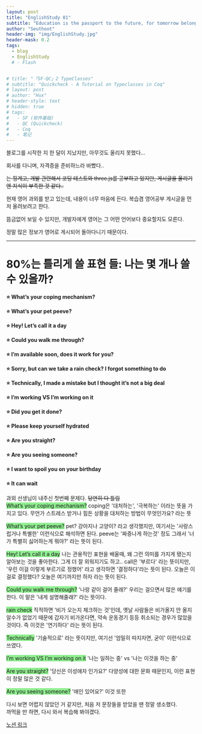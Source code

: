 ```yaml
---
layout: post
title: "EnglishStudy 01"
subtitle: "Education is the passport to the future, for tomorrow belongs to those who prepare for it today."
author: "Seuthoot"
header-img: "img/EnglishStudy.jpg"
header-mask: 0.2
tags:
  - blog
  - EnglishStudy
  # - Flash


# title: "「SF-QC」2 TypeClasses"
# subtitle: "Quickcheck - A Tutorial on Typeclasses in Coq"
# layout: post
# author: "Hux"
# header-style: text
# hidden: true
# tags:
#   - SF (软件基础)
#   - QC (Quickcheck)
#   - Coq
#   - 笔记
---
```




<!-- #![](/img/in-post/post-start-01.jpg) -->

블로그를 시작한 지 한 달이 지났지만, 아무것도 올리지 못했다...<br>

회사를 다니며, 자격증을 준비하느라 바빴다.. <br>

~~는 핑계고, 개발 관련해서 코딩 테스트와 three.js를 공부하고 있지만, 게시글을 올리기엔 지식이 부족한 것 같다..~~<br>

현재 영어 과외를 받고 있는데, 내용이 너무 마음에 든다. 복습겸 영어공부 게시글을 먼저 올려보려고 한다.<br>

뜸금없어 보일 수 있지만, 개발자에게 영어는 그 어떤 언어보다 중요할지도 모른다. <br>

정말 많은 정보가 영어로 게시되어 돌아다니기 때문이다.<br>

-------------
# 80%는 틀리게 쓸 표현 들: 나는 몇 개나 쓸 수 있을까?
**⭐ What’s your coping mechanism?**<br>

**⭐ What’s your pet peeve?**<br>

**⭐ Hey! Let’s call it a day**<br>

**⭐ Could you walk me through?**<br>

**⭐ I’m available soon, does it work for you?**<br>

**⭐ Sorry, but can we take a rain check? I forgot something to do**<br>

**⭐ Technically, I made a mistake but I thought it’s not a big deal**<br>

**⭐ I’m working VS I’m working on it**<br>

**⭐ Did you get it done?**<br>

**⭐ Please keep yourself hydrated**<br>

**⭐ Are you straight?**<br>

**⭐ Are you seeing someone?**<br>

**⭐ I want to spoil you on your birthday**<br>

**⭐ It can wait**<br>

과외 선생님이 내주신 첫번째 문제다. ~~당연히 다 틀림~~<br>
<span style="background-color: lightgreen;">What’s your coping mechanism?</span> coping은 '대처하는', '극복하는' 이라는 뜻을 가지고 있다. 무언가 스트레스 받거나 힘든 상황을 대처하는 방법이 무엇인가요? 라는 뜻<br>

<span style="background-color: lightgreen;">What’s your pet peeve?</span> pet? 강아지나 고양이? 라고 생각했지만, 여기서는 '사랑스럽거나 특별한' 이런식으로 해석하면 된다. peeve는 '짜증나게 하는것' 정도 그래서 '너가 특별히 싫어하는게 뭐야?' 라는 뜻이 된다.<br>

<span style="background-color: lightgreen;">Hey! Let’s call it a day</span> 나는 관용적인 표현을 배울때, 왜 그런 의미를 가지게 됐는지 알아보는 것을 좋아한다. 그게 더 잘 외워지기도 하고.. call은 '부르다' 라는 뜻이지만, '우린 이걸 이렇게 부르기로 정했어' 라고 생각하면 '결정하다'라는 뜻이 된다. 오늘은 이걸로 결정했다? 오늘은 여기까지만 하자 라는 뜻이 된다.<br>

<span style="background-color: lightgreen;">Could you walk me through?</span> '나랑 같이 걸어 줄래?' 우리는 걸으면서 많은 얘기를 한다. 이 말은 '내게 설명해줄래?' 라는 뜻이다.<br>

<span style="background-color: lightgreen;">rain check</span> 직적하면 '비가 오는지 체크하는 것'인데, 옛날 사람들은 비가올지 안 올지 알수가 없었기 때문에 갑자기 비가온다면, 약속 운동경기 등등 취소되는 경우가 많았을 것이다. 즉 이것은 '연기하다' 라는 뜻이 된다.<br>

<span style="background-color: lightgreen;">Technically</span> '기술적으로' 라는 뜻이지만, 여기선 '엄밀히 따지자면, 굳이' 이런식으로 쓰였다.<br>

<span style="background-color: lightgreen;">I’m working VS I’m working on it</span> '나는 일하는 중' vs '나는 이것을 하는 중'<br>

<span style="background-color: lightgreen;">Are you straight?</span> '당신은 이성애자 인가요?' 다양성에 대한 문화 때문인지, 이런 표현이 정말 많은 것 같다.<br>

<span style="background-color: lightgreen;">Are you seeing someone?</span> '애인 있어요?' 이것 또한<br>

다시 보면 어렵지 않았던 거 같지만, 처음 저 문장들을 받았을 땐 정말 생소했다.<br>
까먹을 만 하면, 다시 와서 복습해 봐야겠다.<br>

[노션 링크](https://wonnieworld.notion.site/Tech-English-tutoring-en-126faba5b99f815793ddecd5e646f727)

